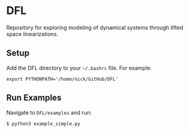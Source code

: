 # DFL
Repository for exploring modeling of dynamical systems through lifted space linearizations.

## Setup
Add the DFL directory to your `~/.bashrc` file. For example:
```
export PYTHONPATH='/home/nick/GitHub/DFL'
```

## Run Examples
Navigate to `DFL/examples` and run:
```
$ python3 example_simple.py
```